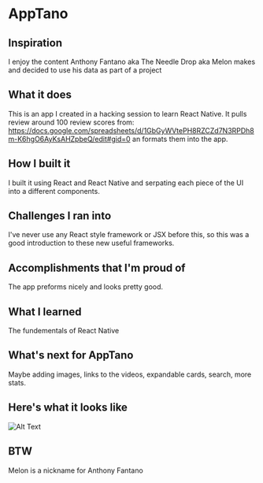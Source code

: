 # AppTano

## Inspiration 
I enjoy the content Anthony Fantano aka The Needle Drop aka Melon makes and decided
to use his data as part of a project

## What it does
This is an app I created in a hacking session to learn React Native. It pulls review around 100 review scores from:
https://docs.google.com/spreadsheets/d/1GbGyWVtePH8RZCZd7N3RPDh8m-K6hgO6AyKsAHZpbeQ/edit#gid=0
an formats them into the app.

## How I built it
I built it using React and React Native and serpating each piece of the UI into a different components.

## Challenges I ran into
I've never use any React style framework or JSX before this, so this was a good introduction to these new useful frameworks.

## Accomplishments that I'm proud of
The app preforms nicely and looks pretty good.

## What I learned
The fundementals of React Native
## What's next for AppTano
Maybe adding images, links to the videos, expandable cards, search, more stats.
## Here's what it looks like


![Alt Text](https://media.giphy.com/media/3ohjUQGaleOnToNXC8/giphy.gif)

## BTW
Melon is a nickname for Anthony Fantano
